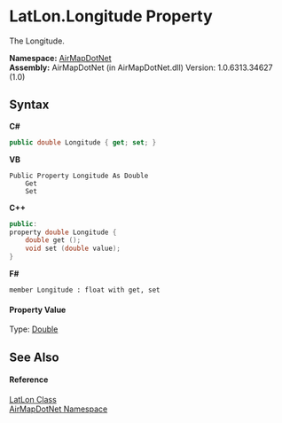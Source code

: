 # LatLon.Longitude Property 
 

The Longitude.

**Namespace:**&nbsp;<a href="b5783ccd-d544-c2c9-c0be-1f622d02460a">AirMapDotNet</a><br />**Assembly:**&nbsp;AirMapDotNet (in AirMapDotNet.dll) Version: 1.0.6313.34627 (1.0)

## Syntax

**C#**<br />
``` C#
public double Longitude { get; set; }
```

**VB**<br />
``` VB
Public Property Longitude As Double
	Get
	Set
```

**C++**<br />
``` C++
public:
property double Longitude {
	double get ();
	void set (double value);
}
```

**F#**<br />
``` F#
member Longitude : float with get, set

```


#### Property Value
Type: <a href="http://msdn2.microsoft.com/en-us/library/643eft0t" target="_blank">Double</a>

## See Also


#### Reference
<a href="a7e51562-8516-7f75-bd21-4eaf0cd97fa8">LatLon Class</a><br /><a href="b5783ccd-d544-c2c9-c0be-1f622d02460a">AirMapDotNet Namespace</a><br />